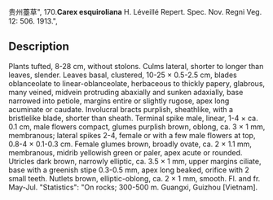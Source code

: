 贵州薹草",
170.**Carex esquiroliana** H. Léveillé Repert. Spec. Nov. Regni Veg. 12: 506. 1913.",

## Description
Plants tufted, 8-28 cm, without stolons. Culms lateral, shorter to longer than leaves, slender. Leaves basal, clustered, 10-25 × 0.5-2.5 cm, blades oblanceolate to linear-oblanceolate, herbaceous to thickly papery, glabrous, many veined, midvein protruding abaxially and sunken adaxially, base narrowed into petiole, margins entire or slightly rugose, apex long acuminate or caudate. Involucral bracts purplish, sheathlike, with a bristlelike blade, shorter than sheath. Terminal spike male, linear, 1-4 × ca. 0.1 cm, male flowers compact, glumes purplish brown, oblong, ca. 3 × 1 mm, membranous; lateral spikes 2-4, female or with a few male flowers at top, 0.8-4 × 0.1-0.3 cm. Female glumes brown, broadly ovate, ca. 2 × 1.1 mm, membranous, midrib yellowish green or paler, apex acute or rounded. Utricles dark brown, narrowly elliptic, ca. 3.5 × 1 mm, upper margins ciliate, base with a greenish stipe 0.3-0.5 mm, apex long beaked, orifice with 2 small teeth. Nutlets brown, elliptic-oblong, ca. 2 × 1 mm, smooth. Fl. and fr. May-Jul.
  "Statistics": "On rocks; 300-500 m. Guangxi, Guizhou [Vietnam].

